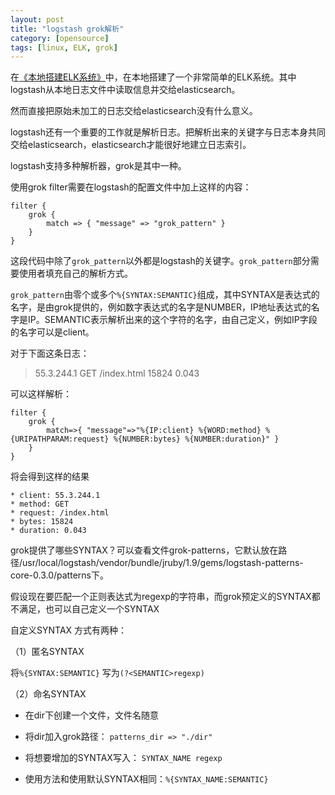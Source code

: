 ```yaml
---
layout: post
title: "logstash grok解析"
category: [opensource]
tags: [linux, ELK, grok]
---
```


在[《本地搭建ELK系统》](/elk/2016-01/set-up-ELK-locally.html)中，在本地搭建了一个非常简单的ELK系统。其中logstash从本地日志文件中读取信息并交给elasticsearch。

然而直接把原始未加工的日志交给elasticsearch没有什么意义。

logstash还有一个重要的工作就是解析日志。把解析出来的关键字与日志本身共同交给elasticsearch，elasticsearch才能很好地建立日志索引。

logstash支持多种解析器，grok是其中一种。

<!-- more -->

使用grok filter需要在logstash的配置文件中加上这样的内容：

```
filter {
    grok {
        match => { "message" => "grok_pattern" }
    }
}
```
这段代码中除了`grok_pattern`以外都是logstash的关键字。`grok_pattern`部分需要使用者填充自己的解析方式。

`grok_pattern`由零个或多个`%{SYNTAX:SEMANTIC}`组成，其中SYNTAX是表达式的名字，是由grok提供的，例如数字表达式的名字是NUMBER，IP地址表达式的名字是IP。SEMANTIC表示解析出来的这个字符的名字，由自己定义，例如IP字段的名字可以是client。

对于下面这条日志：
 > 55.3.244.1 GET /index.html 15824 0.043

可以这样解析：

```
filter {
    grok {
        match=>{ "message"=>"%{IP:client} %{WORD:method} %{URIPATHPARAM:request} %{NUMBER:bytes} %{NUMBER:duration}" }
    }
}
```
将会得到这样的结果

	* client: 55.3.244.1
	* method: GET
	* request: /index.html
	* bytes: 15824
	* duration: 0.043

grok提供了哪些SYNTAX？可以查看文件grok-patterns，它默认放在路径/usr/local/logstash/vendor/bundle/jruby/1.9/gems/logstash-patterns-core-0.3.0/patterns下。

假设现在要匹配一个正则表达式为regexp的字符串，而grok预定义的SYNTAX都不满足，也可以自己定义一个SYNTAX

自定义SYNTAX 方式有两种：

（1）匿名SYNTAX

将`%{SYNTAX:SEMANTIC}` 写为`(?<SEMANTIC>regexp)`

（2）命名SYNTAX

 - 在dir下创建一个文件，文件名随意

 - 将dir加入grok路径： `patterns_dir => "./dir"`

 - 将想要增加的SYNTAX写入： `SYNTAX_NAME regexp`

 - 使用方法和使用默认SYNTAX相同：`%{SYNTAX_NAME:SEMANTIC}`
